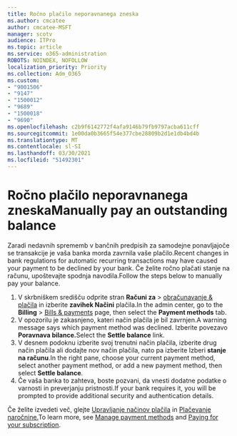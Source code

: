```yaml
---
title: Ročno plačilo neporavnanega zneska
ms.author: cmcatee
author: cmcatee-MSFT
manager: scotv
audience: ITPro
ms.topic: article
ms.service: o365-administration
ROBOTS: NOINDEX, NOFOLLOW
localization_priority: Priority
ms.collection: Adm_O365
ms.custom:
- "9001506"
- "9147"
- "1500012"
- "9689"
- "1500018"
- "9690"
ms.openlocfilehash: c2b9f6142772f4afa9146b79fb9797acba611cff
ms.sourcegitcommit: 1e00da0b3665f54e377cbe28809b2d1e1db4bd4b
ms.translationtype: MT
ms.contentlocale: sl-SI
ms.lasthandoff: 03/30/2021
ms.locfileid: "51492301"
---
```

# <a name="manually-pay-an-outstanding-balance"></a><span data-ttu-id="59b15-102">Ročno plačilo neporavnanega zneska</span><span class="sxs-lookup"><span data-stu-id="59b15-102">Manually pay an outstanding balance</span></span>

<span data-ttu-id="59b15-103">Zaradi nedavnih sprememb v bančnih predpisih za samodejne ponavljajoče se transakcije je vaša banka morda zavrnila vaše plačilo.</span><span class="sxs-lookup"><span data-stu-id="59b15-103">Recent changes in bank regulations for automatic recurring transactions may have caused your payment to be declined by your bank.</span></span> <span data-ttu-id="59b15-104">Če želite ročno plačati stanje na računu, upoštevajte spodnja navodila.</span><span class="sxs-lookup"><span data-stu-id="59b15-104">Follow the steps below to manually pay your balance.</span></span>

1. <span data-ttu-id="59b15-105">V skrbniškem središču odprite stran **Računi za**  >  [obračunavanje & plačila](https://go.microsoft.com/fwlink/p/?linkid=2018806) in izberite **zavihek Načini** plačila.</span><span class="sxs-lookup"><span data-stu-id="59b15-105">In the admin center, go to the **Billing** > [Bills & payments](https://go.microsoft.com/fwlink/p/?linkid=2018806) page, then select the **Payment methods** tab.</span></span>
2. <span data-ttu-id="59b15-106">V opozorilu je zakasnjeno, kateri način plačila je bil zavrnjen.</span><span class="sxs-lookup"><span data-stu-id="59b15-106">A warning message says which payment method was declined.</span></span> <span data-ttu-id="59b15-107">Izberite povezavo **Poravnava bilance.**</span><span class="sxs-lookup"><span data-stu-id="59b15-107">Select the **Settle balance** link.</span></span>
3. <span data-ttu-id="59b15-108">V desnem podoknu izberite svoj trenutni način plačila, izberite drug način plačila ali dodajte nov način plačila, nato pa izberite Izberi **stanje na računu**.</span><span class="sxs-lookup"><span data-stu-id="59b15-108">In the right pane, choose your current payment method, select another payment method, or add a new payment method, then select **Settle balance**.</span></span>
4. <span data-ttu-id="59b15-109">Če vaša banka to zahteva, boste pozvani, da vnesti dodatne podatke o varnosti in preverjanju pristnosti.</span><span class="sxs-lookup"><span data-stu-id="59b15-109">If your bank requires it, you will be prompted to provide additional security and authentication details.</span></span>

<span data-ttu-id="59b15-110">Če želite izvedeti več, glejte [Upravljanje načinov plačila](https://docs.microsoft.com/microsoft-365/commerce/billing-and-payments/manage-payment-methods) in [Plačevanje naročnine.](https://docs.microsoft.com/microsoft-365/commerce/billing-and-payments/pay-for-your-subscription)</span><span class="sxs-lookup"><span data-stu-id="59b15-110">To learn more, see [Manage payment methods](https://docs.microsoft.com/microsoft-365/commerce/billing-and-payments/manage-payment-methods) and [Paying for your subscription](https://docs.microsoft.com/microsoft-365/commerce/billing-and-payments/pay-for-your-subscription).</span></span>
